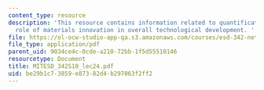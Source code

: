 ```yaml
---
content_type: resource
description: 'This resource contains information related to quantification of the
  role of materials innovation in overall technological development. '
file: https://ol-ocw-studio-app-qa.s3.amazonaws.com/courses/esd-342-network-representations-of-complex-engineering-systems-spring-2010/be29b1c73859e87382d4b297063f2ff2_MITESD_342S10_lec24.pdf
file_type: application/pdf
parent_uid: 9034ce4c-0cde-a210-72bb-1f5d55510146
resourcetype: Document
title: MITESD_342S10_lec24.pdf
uid: be29b1c7-3859-e873-82d4-b297063f2ff2
---
```

